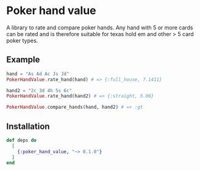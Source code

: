 # Poker hand value

A library to rate and compare poker hands. Any hand with 5 or more cards can be rated and is therefore suitable for texas hold em and other > 5 card poker types.

## Example
```elixir
hand = "As Ad Ac Js Jd"
PokerHandValue.rate_hand(hand) # => {:full_house, 7.1411}

hand2 = "2c 3d 4h 5s 6c"
PokerHandValue.rate_hand(hand2) # => {:straight, 5.06}

PokerHandValue.compare_hands(hand, hand2) # => :gt
```

## Installation

```elixir
def deps do
  [
    {:poker_hand_value, "~> 0.1.0"}
  ]
end
```


